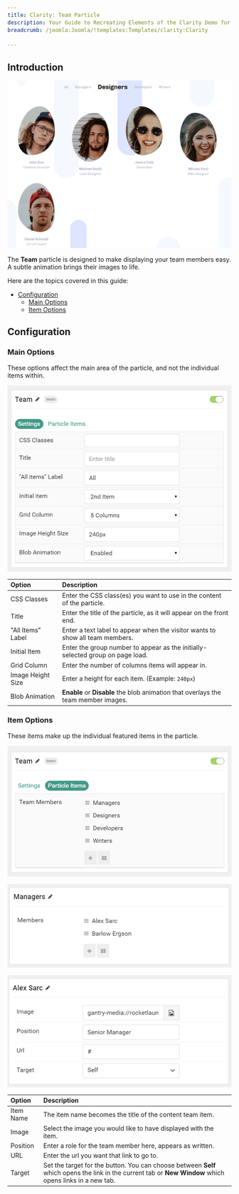```yaml
---
title: Clarity: Team Particle
description: Your Guide to Recreating Elements of the Clarity Demo for Joomla
breadcrumb: /joomla:Joomla/!templates:Templates/clarity:Clarity

---
```


## Introduction

![](assets/particle_team1.png)

The **Team** particle is designed to make displaying your team members easy. A subtle animation brings their images to life.

Here are the topics covered in this guide:

* [Configuration](#configuration)
    - [Main Options](#main-options)
    - [Item Options](#item-options)

## Configuration

### Main Options 

These options affect the main area of the particle, and not the individual items within.

![](assets/particle_team2.png)

| Option            | Description                                                                        |
| :-----            | :-----                                                                             |
| CSS Classes       | Enter the CSS class(es) you want to use in the content of the particle.            |
| Title             | Enter the title of the particle, as it will appear on the front end.               |
| "All Items" Label | Enter a text label to appear when the visitor wants to show all team members.      |
| Initial Item      | Enter the group number to appear as the initially-selected group on page load.     |
| Grid Column       | Enter the number of columns items will appear in.                                  |
| Image Height Size | Enter a height for each item. (Example: `240px`)                                   |
| Blob Animation    | **Enable** or **Disable** the blob animation that overlays the team member images. |

### Item Options

These items make up the individual featured items in the particle. 

![](assets/particle_team3.png)

![](assets/particle_team4.png)

![](assets/particle_team5.png)

| Option    | Description                                                                                                                                              |
| :-----    | :-----                                                                                                                                                   |
| Item Name | The item name becomes the title of the content team item.                                                                                                |
| Image     | Select the image you would like to have displayed with the item.                                                                                         |
| Position  | Enter a role for the team member here, appears as written.                                                                                               |
| URL       | Enter the url you want that link to go to.                                                                                                               |
| Target    | Set the target for the button. You can choose between **Self** which opens the link in the current tab or **New Window** which opens links in a new tab. |
